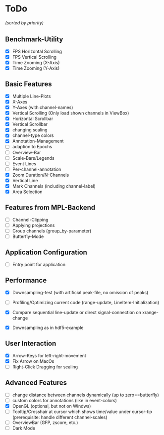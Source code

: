 # ToDo
###### (sorted by priority)

## Benchmark-Utility
- [X] FPS Horizontal Scrolling
- [X] FPS Vertical Scrolling
- [X] Time Zooming (X-Axis)
- [X] Time Zooming (Y-Axis)

## Basic Features
- [X] Multiple Line-Plots
- [X] X-Axes
- [X] Y-Axes (with channel-names)
- [X] Vertical Scrolling (Only load shown channels in ViewBox)
- [X] Horizontal Scrollbar
- [X] Vertical Scrollbar
- [X] changing scaling
- [X] channel-type colors
- [X] Annotation-Management
- [ ] adaption to Epochs
- [ ] Overview-Bar
- [ ] Scale-Bars/Legends
- [ ] Event Lines
- [ ] Per-channel-annotation
- [X] Zoom Duration/N-Channels
- [X] Vertical Line
- [X] Mark Channels (including channel-label)
- [X] Area Selection

## Features from MPL-Backend
- [ ] Channel-Clipping
- [ ] Applying projections
- [ ] Group channels (group_by-parameter)
- [ ] Butterfly-Mode

## Application Configuration
- [ ] Entry point for application

## Performance
- [X] Downsampling-test (with artificial peak-file, no omission of peaks)
- [ ] Profiling/Optimizing current code (range-update, LineItem-Initialization)
- [X] Compare sequential line-update or direct signal-connection on xrange-change
- [X] Downsampling as in hdf5-example


## User Interaction
- [X] Arrow-Keys for left-right-movement
- [X] Fix Arrow on MacOs
- [ ] Right-Click Dragging for scaling

## Advanced Features
- [ ] change distance between channels dynamically (up to zero==butterfly)
- [ ] custom colors for annotations (like in event-colors)
- [X] OpenGL (optional, but not on Windws)
- [ ] Tooltip/Crosshair at cursor which shows time/value under cursor-tip (prerequisite: handle different channel-scales)
- [ ] OverviewBar (GFP, zscore, etc.)
- [ ] Dark Mode

